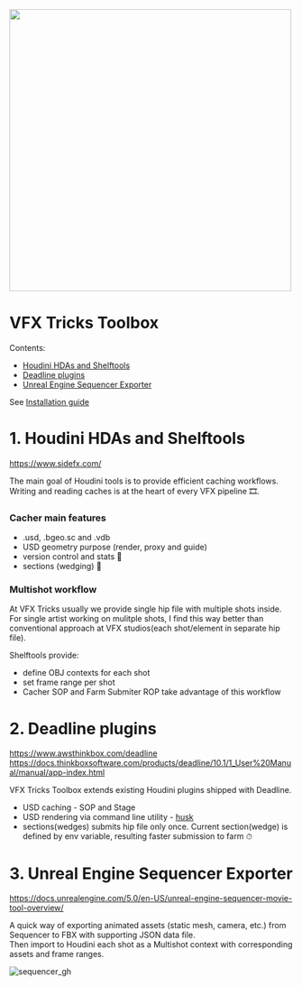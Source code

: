 <img src="https://user-images.githubusercontent.com/9046931/172026803-81ad8335-fa79-42b7-989d-2fd32e1f2168.svg" width="500">

# VFX Tricks Toolbox

Contents:
- [Houdini HDAs and Shelftools](https://github.com/VFX-Tricks/VFX-Tricks-Toolbox#1-houdini-hdas-and-shelftools)
- [Deadline plugins](https://github.com/VFX-Tricks/VFX-Tricks-Toolbox#2-deadline-plugins)
- [Unreal Engine Sequencer Exporter](https://github.com/VFX-Tricks/VFX-Tricks-Toolbox#3-unreal-engine-sequencer-exporter)

See [Installation guide](VFXTricksToolbox_install_guide_en.pdf)

# 1. Houdini HDAs and Shelftools
https://www.sidefx.com/

The main goal of Houdini tools is to provide efficient caching workflows. Writing and reading caches is at the heart of every VFX pipeline 🎞️.

### Cacher main features
- .usd, .bgeo.sc and .vdb
- USD geometry purpose (render, proxy and guide)
- version control and stats 📝
- sections (wedging) 🍕

### Multishot workflow
At VFX Tricks usually we provide single hip file with multiple shots inside. For single artist working on mulitple shots, I find this way better than conventional approach at VFX studios(each shot/element in separate hip file).

Shelftools provide:
- define OBJ contexts for each shot
- set frame range per shot
- Cacher SOP and Farm Submiter ROP take advantage of this workflow

# 2. Deadline plugins
https://www.awsthinkbox.com/deadline <br>
https://docs.thinkboxsoftware.com/products/deadline/10.1/1_User%20Manual/manual/app-index.html

VFX Tricks Toolbox extends existing Houdini plugins shipped with Deadline.

- USD caching - SOP and Stage
- USD rendering via command line utility - [husk](https://www.sidefx.com/docs/houdini/ref/utils/husk.html)
- sections(wedges) submits hip file only once. Current section(wedge) is defined by env variable, resulting faster submission to farm ⏱

# 3. Unreal Engine Sequencer Exporter
https://docs.unrealengine.com/5.0/en-US/unreal-engine-sequencer-movie-tool-overview/

A quick way of exporting animated assets (static mesh, camera, etc.) from Sequencer to FBX with supporting JSON data file. <br>
Then import to Houdini each shot as a Multishot context with corresponding assets and frame ranges.

![sequencer_gh](https://user-images.githubusercontent.com/9046931/172036894-9816bc65-295e-4f32-974a-8148c01ccc5d.jpg)



